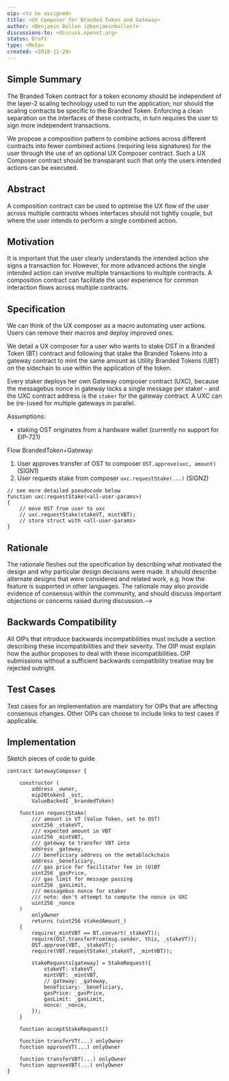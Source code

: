 ```yaml
---
oip: <to be assigned>
title: <UX Composer for Branded Token and Gateway>
author: <Benjamin Bollen (@benjaminbollen)>
discussions-to: <discuss.openst.org>
status: Draft
type: <Meta>
created: <2018-11-28>
---
```


## Simple Summary
<!--"If you can't explain it simply, you don't understand it well enough." Provide a simplified and layman-accessible explanation of the OIP.-->
The Branded Token contract for a token economy should be independent
of the layer-2 scaling technology used to run the application;
nor should the scaling contracts be specific to the Branded Token.
Enforcing a clean separation on the interfaces of these contracts,
in turn requires the user to sign more independent transactions.

We propose a composition pattern to combine actions across different
contracts into fewer combined actions (requiring less signatures) for the user
through the use of an optional UX Composer contract. Such a UX Composer
contract should be transparant such that only the users intended actions
can be executed.

## Abstract
<!--A short (~200 word) description of the technical issue being addressed.-->
A composition contract can be used to optimise the UX flow of
the user across multiple contracts whoes interfaces should not
tightly couple, but where the user intends to perform a single
combined action.

## Motivation
<!--The motivation is critical for OIPs that want to change the OpenST protocol. It should clearly explain why the existing protocol specification is inadequate to address the problem that the OIP solves. OIP submissions without sufficient motivation may be rejected outright.-->
It is important that the user clearly understands the intended action
she signs a transaction for.  However, for more advanced actions the single
intended action can involve multiple transactions to multiple contracts.
A composition contract can facilitate the user experience for common
interaction flows across multiple contracts.

## Specification
<!--The technical specification should describe the syntax and semantics of any new feature. The specification should be detailed enough to allow competing, interoperable implementations.-->

We can think of the UX composer as a macro automating user actions. Users can
remove their macros and deploy improved ones.

We detail a UX composer for a user who wants to stake OST
in a Branded Token (BT) contract and following that stake the Branded Tokens
into a gateway contract to mint the same amount as Utility Branded Tokens (UBT)
on the sidechain to use within the application of the token.

Every staker deploys her own Gateway composer contract (UXC),
because the messagebus nonce in gateway locks a single message per staker -
and the UXC contract address is the `staker` for the gateway contract.
A UXC can be (re-)used for multiple gateways in parallel.

Assumptions:
- staking OST originates from a hardware wallet (currently no support for
    EIP-721)

Flow BrandedToken+Gateway:

1. User approves transfer of OST to composer `OST.approve(uxc, amount)` (SIGN1)
2. User requests stake from composer `uxc.requestStake(...)` (SIGN2)

```solidity
// see more detailed pseudocode below
function uxc:requestStake(<all-user-params>) 
{
    // move OST from user to uxc
    // uxc.requestStake(stakeVT, mintVBT);
    // store struct with <all-user-params>
}
```

## Rationale
<!--The rationale fleshes out the specification by describing what motivated the design and why particular design decisions were made. It should describe alternate designs that were considered and related work, e.g. how the feature is supported in other languages. The rationale may also provide evidence of consensus within the community, and should discuss important objections or concerns raised during discussion.-->
The rationale fleshes out the specification by describing what motivated the design and why particular design decisions were made. It should describe alternate designs that were considered and related work, e.g. how the feature is supported in other languages. The rationale may also provide evidence of consensus within the community, and should discuss important objections or concerns raised during discussion.-->

## Backwards Compatibility
<!--All OIPs that introduce backwards incompatibilities must include a section describing these incompatibilities and their severity. The OIP must explain how the author proposes to deal with these incompatibilities. OIP submissions without a sufficient backwards compatibility treatise may be rejected outright.-->
All OIPs that introduce backwards incompatibilities must include a section describing these incompatibilities and their severity. The OIP must explain how the author proposes to deal with these incompatibilities. OIP submissions without a sufficient backwards compatibility treatise may be rejected outright.

## Test Cases
<!--Test cases for an implementation are mandatory for OIPs that are affecting consensus changes. Other OIPs can choose to include links to test cases if applicable.-->
Test cases for an implementation are mandatory for OIPs that are affecting consensus changes. Other OIPs can choose to include links to test cases if applicable.

## Implementation
<!--The implementations must be completed before any OIP is given status "Final", but it need not be completed before the OIP is accepted. While there is merit to the approach of reaching consensus on the specification and rationale before writing code, the principle of "rough consensus and running code" is still useful when it comes to resolving many discussions of API details.-->
Sketch pieces of code to guide

```solidity
contract GatewayComposer {

    constructor (
        address _owner,
        eip20tokenI _ost,
        ValueBackedI _brandedToken)

    function requestStake(
        /// amount in VT (Value Token, set to OST)
        uint256 _stakeVT,
        /// expected amount in VBT
        uint256 _mintVBT,
        /// gateway to transfer VBT into
        address _gateway,
        /// beneficiary address on the metablockchain
        address _beneficiary,
        /// gas price for facilitator fee in (U)BT
        uint256 _gasPrice,
        /// gas limit for message passing
        uint256 _gasLimit,
        /// messagebus nonce for staker
        /// note: don't attempt to compute the nonce in UXC
        uint256 _nonce
    )
        onlyOwner
        returns (uint256 stakedAmount_)
    {
        require(_mintVBT == BT.convert(_stakeVT));
        require(OST.transferFrom(msg.sender, this, _stakeVT));
        OST.approve(VBT, _stakeVT);
        require(VBT.requestStake(_stakeVT, _mintVBT));

        stakeRequests[gateway] = StakeRequest({
            stakeVT: stakeVT,
            mintVBT: _mintVBT,
            // gateway: _gateway,
            beneficiary: _beneficiary,
            gasPrice: _gasPrice,
            gasLimit: _gasLimit,
            nonce: _nonce,
        });
    }

    function acceptStakeRequest()

    function transferVT(...) onlyOwner
    function approveVT(...) onlyOwner

    function transferVBT(...) onlyOwner
    function approveVBT(...) onlyOwner
}
```